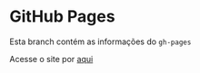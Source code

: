 # GitHub Pages

Esta branch contém as informações do `gh-pages`

Acesse o site por [aqui](https://dsa-terminal.github.io/Dsa-Terminal/)
